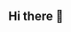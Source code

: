 ## Hi there 👋

<!--
**wisyas/wisyas** is a ✨ _special_ ✨ repository because its `README.md` (this file) appears on your GitHub profile.

Here are some ideas to get you started:

- 🔭 I’m currently working on personal projects like getting my certificate in other websites!
- 🌱 I’m currently learning C++ and Python.
- 🤔 I’m looking for help with mostly how to properly code in C++.
- 💬 Ask me about anything art-related as it's my other hobby!
- 😄 Pronouns: She/Her
- ⚡ Fun fact: I drink matcha latte everynight.
-->
